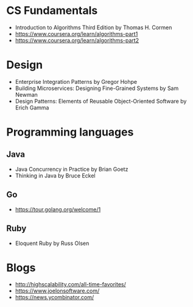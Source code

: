 # CS Fundamentals
- Introduction to Algorithms Third Edition by Thomas H. Cormen
- https://www.coursera.org/learn/algorithms-part1
- https://www.coursera.org/learn/algorithms-part2

# Design
- Enterprise Integration Patterns by Gregor Hohpe
- Building Microservices: Designing Fine-Grained Systems by Sam Newman
- Design Patterns: Elements of Reusable Object-Oriented Software by Erich Gamma

# Programming languages
## Java
- Java Concurrency in Practice by Brian Goetz
- Thinking in Java by Bruce Eckel
## Go
- https://tour.golang.org/welcome/1
## Ruby
- Eloquent Ruby by Russ Olsen

# Blogs
- http://highscalability.com/all-time-favorites/
- https://www.joelonsoftware.com/
- https://news.ycombinator.com/
